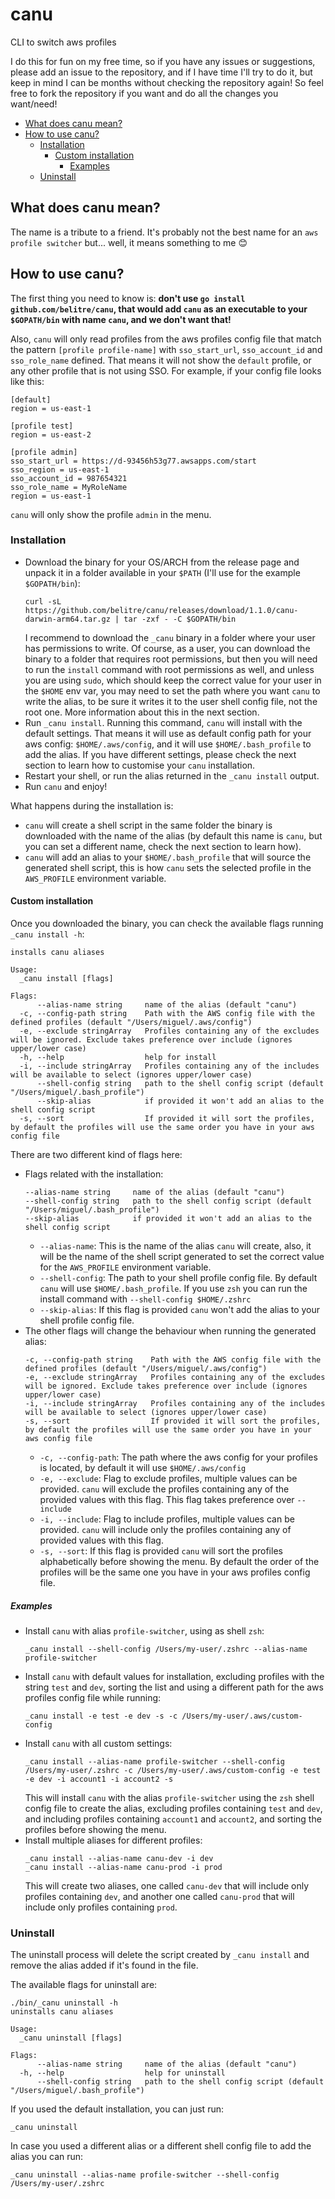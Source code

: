 # canu <!-- omit in toc -->

CLI to switch aws profiles

I do this for fun on my free time, so if you have any issues or suggestions, please add an issue to the repository, and if I have time I'll try to do it, but keep in mind I can be months without checking the repository again! So feel free to fork the repository if you want and do all the changes you want/need!

- [What does canu mean?](#what-does-canu-mean)
- [How to use canu?](#how-to-use-canu)
  - [Installation](#installation)
    - [Custom installation](#custom-installation)
      - [Examples](#examples)
  - [Uninstall](#uninstall)

## What does canu mean?

The name is a tribute to a friend. It's probably not the best name for an `aws profile switcher` but... well, it means something to me 😊

## How to use canu?

The first thing you need to know is: **don't use `go install github.com/belitre/canu`, that would add `canu` as an executable to your `$GOPATH/bin` with name `canu`, and we don't want that!**

Also, `canu` will only read profiles from the aws profiles config file that match the pattern `[profile profile-name]` with `sso_start_url`, `sso_account_id` and `sso_role_name` defined. That means it will not show the `default` profile, or any other profile that is not using SSO. For example, if your config file looks like this:
```
[default]
region = us-east-1

[profile test]
region = us-east-2

[profile admin]
sso_start_url = https://d-93456h53g77.awsapps.com/start
sso_region = us-east-1
sso_account_id = 987654321
sso_role_name = MyRoleName
region = us-east-1
```
`canu` will only show the profile `admin` in the menu.

### Installation

* Download the binary for your OS/ARCH from the release page and unpack it in a folder available in your `$PATH` (I'll use for the example `$GOPATH/bin`):
  ```
  curl -sL https://github.com/belitre/canu/releases/download/1.1.0/canu-darwin-arm64.tar.gz | tar -zxf - -C $GOPATH/bin
  ```
  I recommend to download the `_canu` binary in a folder where your user has permissions to write. Of course, as a user, you can download the binary to a folder that requires root permissions, but then you will need to run the `install` command with root permissions as well, and unless you are using `sudo`, which should keep the correct value for your user in the `$HOME` env var, you may need to set the path where you want `canu` to write the alias, to be sure it writes it to the user shell config file, not the root one. More information about this in the next section.
* Run `_canu install`. Running this command, `canu` will install with the default settings. That means it will use as default config path for your aws config: `$HOME/.aws/config`, and it will use `$HOME/.bash_profile` to add the alias. If you have different settings, please check the next section to learn how to customise your `canu` installation.
* Restart your shell, or run the alias returned in the `_canu install` output.
* Run `canu` and enjoy!

What happens during the installation is:
* `canu` will create a shell script in the same folder the binary is downloaded with the name of the alias (by default this name is `canu`, but you can set a different name, check the next section to learn how).
* `canu` will add an alias to your `$HOME/.bash_profile` that will source the generated shell script, this is how `canu` sets the selected profile in the `AWS_PROFILE` environment variable.

#### Custom installation

Once you downloaded the binary, you can check the available flags running `_canu install -h`:

```
installs canu aliases

Usage:
  _canu install [flags]

Flags:
      --alias-name string     name of the alias (default "canu")
  -c, --config-path string    Path with the AWS config file with the defined profiles (default "/Users/miguel/.aws/config")
  -e, --exclude stringArray   Profiles containing any of the excludes will be ignored. Exclude takes preference over include (ignores upper/lower case)
  -h, --help                  help for install
  -i, --include stringArray   Profiles containing any of the includes will be available to select (ignores upper/lower case)
      --shell-config string   path to the shell config script (default "/Users/miguel/.bash_profile")
      --skip-alias            if provided it won't add an alias to the shell config script
  -s, --sort                  If provided it will sort the profiles, by default the profiles will use the same order you have in your aws config file
```

There are two different kind of flags here:

* Flags related with the installation:
  ```
  --alias-name string     name of the alias (default "canu")
  --shell-config string   path to the shell config script (default "/Users/miguel/.bash_profile")
  --skip-alias            if provided it won't add an alias to the shell config script
  ```
  * `--alias-name`: This is the name of the alias `canu` will create, also, it will be the name of the shell script generated to set the correct value for the `AWS_PROFILE` environment variable.
  * `--shell-config`: The path to your shell profile config file. By default `canu` will use `$HOME/.bash_profile`. If you use `zsh` you can run the install command with `--shell-config $HOME/.zshrc`
  * `--skip-alias`: If this flag is provided `canu` won't add the alias to your shell profile config file.
* The other flags will change the behaviour when running the generated alias:
  ```
  -c, --config-path string    Path with the AWS config file with the defined profiles (default "/Users/miguel/.aws/config")
  -e, --exclude stringArray   Profiles containing any of the excludes will be ignored. Exclude takes preference over include (ignores upper/lower case)
  -i, --include stringArray   Profiles containing any of the includes will be available to select (ignores upper/lower case)
  -s, --sort                  If provided it will sort the profiles, by default the profiles will use the same order you have in your aws config file
  ```
  * `-c, --config-path`: The path where the aws config for your profiles is located, by default it will use `$HOME/.aws/config`
  * `-e, --exclude`: Flag to exclude profiles, multiple values can be provided. `canu` will exclude the profiles containing any of the provided values with this flag. This flag takes preference over `--include`
  * `-i, --include`: Flag to include profiles, multiple values can be provided. `canu` will include only the profiles containing any of provided values with this flag.
  * `-s, --sort`: If this flag is provided `canu` will sort the profiles alphabetically before showing the menu. By default the order of the profiles will be the same one you have in your aws profiles config file.

##### Examples

* Install `canu` with alias `profile-switcher`, using as shell `zsh`:
  ```
  _canu install --shell-config /Users/my-user/.zshrc --alias-name profile-switcher
  ```
* Install `canu` with default values for installation, excluding profiles with the string `test` and `dev`, sorting the list and using a different path for the aws profiles config file while running:
  ```
  _canu install -e test -e dev -s -c /Users/my-user/.aws/custom-config
  ```
* Install `canu` with all custom settings:
  ```
  _canu install --alias-name profile-switcher --shell-config /Users/my-user/.zshrc -c /Users/my-user/.aws/custom-config -e test -e dev -i account1 -i account2 -s
  ```
  This will install `canu` with the alias `profile-switcher` using the `zsh` shell config file to create the alias, excluding profiles containing `test` and `dev`, and including profiles containing `account1` and `account2`, and sorting the profiles before showing the menu.
* Install multiple aliases for different profiles:
  ```
  _canu install --alias-name canu-dev -i dev
  _canu install --alias-name canu-prod -i prod
  ```
  This will create two aliases, one called `canu-dev` that will include only profiles containing `dev`, and another one called `canu-prod` that will include only profiles containing `prod`.

### Uninstall

The uninstall process will delete the script created by `_canu install` and remove the alias added if it's found in the file.

The available flags for uninstall are:
```
./bin/_canu uninstall -h
uninstalls canu aliases

Usage:
  _canu uninstall [flags]

Flags:
      --alias-name string     name of the alias (default "canu")
  -h, --help                  help for uninstall
      --shell-config string   path to the shell config script (default "/Users/miguel/.bash_profile")
```

If you used the default installation, you can just run:
```
_canu uninstall
```

In case you used a different alias or a different shell config file to add the alias you can run:
```
_canu uninstall --alias-name profile-switcher --shell-config /Users/my-user/.zshrc
```